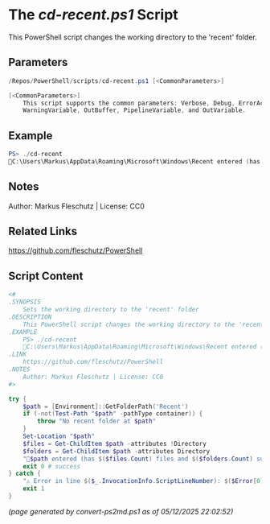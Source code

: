 The *cd-recent.ps1* Script
===========================

This PowerShell script changes the working directory to the 'recent' folder.

Parameters
----------
```powershell
/Repos/PowerShell/scripts/cd-recent.ps1 [<CommonParameters>]

[<CommonParameters>]
    This script supports the common parameters: Verbose, Debug, ErrorAction, ErrorVariable, WarningAction, 
    WarningVariable, OutBuffer, PipelineVariable, and OutVariable.
```

Example
-------
```powershell
PS> ./cd-recent
📂C:\Users\Markus\AppData\Roaming\Microsoft\Windows\Recent entered (has 2 files and 3 subfolders)

```

Notes
-----
Author: Markus Fleschutz | License: CC0

Related Links
-------------
https://github.com/fleschutz/PowerShell

Script Content
--------------
```powershell
<#
.SYNOPSIS
	Sets the working directory to the 'recent' folder
.DESCRIPTION
	This PowerShell script changes the working directory to the 'recent' folder.
.EXAMPLE
	PS> ./cd-recent
	📂C:\Users\Markus\AppData\Roaming\Microsoft\Windows\Recent entered (has 2 files and 3 subfolders)
.LINK
	https://github.com/fleschutz/PowerShell
.NOTES
	Author: Markus Fleschutz | License: CC0
#>

try {
	$path = [Environment]::GetFolderPath('Recent')
	if (-not(Test-Path "$path" -pathType container)) {
		throw "No recent folder at $path"
	}
	Set-Location "$path"
	$files = Get-ChildItem $path -attributes !Directory
	$folders = Get-ChildItem $path -attributes Directory
	"📂$path entered (has $($files.Count) files and $($folders.Count) subfolders)"
	exit 0 # success
} catch {
	"⚠️ Error in line $($_.InvocationInfo.ScriptLineNumber): $($Error[0])"
	exit 1
}
```

*(page generated by convert-ps2md.ps1 as of 05/12/2025 22:02:52)*
